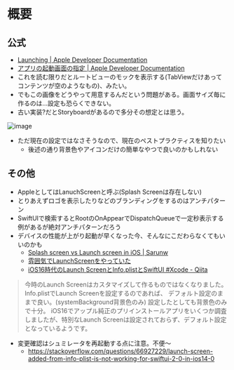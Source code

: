# 概要
## 公式
- [Launching | Apple Developer Documentation](https://developer.apple.com/design/human-interface-guidelines/launching)
- [アプリの起動画面の指定 | Apple Developer Documentation](https://developer.apple.com/documentation/xcode/specifying-your-apps-launch-screen)
- これを読む限りだとルートビューのモックを表示する(TabViewだけあってコンテンツが空のようなもの)、みたい。
- でもこの画像をどうやって用意するんだという問題がある。画面サイズ毎に作るのは…設定も恐らくできない。
- 古い実装?だとStoryboardがあるので多分その想定とは思う。

![image](https://i.imgur.com/n5ASqVI.png)

- ただ現在の設定ではなさそうなので、現在のペストプラクティスを知りたい
  - 後述の通り背景色やアイコンだけの簡単なやつで良いのかもしれない

## その他

- AppleとしてはLanuchScreenと呼ぶ(Splash Screenは存在しない)
- とりあえずロゴを表示したりなどのブランディングをするのはアンチパターン
- SwiftUIで検索するとRootのOnAppearでDispatchQueueで一定秒表示する例があるが絶対アンチパターンだろう
- デバイスの性能が上がり起動が早くなった今、そんなにこだわらなくてもいいのかも
  - [Splash screen vs Launch screen in iOS | Sarunw](https://sarunw.com/posts/splash-screen-vs-launch-screen/)
  - [雰囲気でLaunchScreenをやっていた](https://zenn.dev/ryomm/articles/a9852f1b09b6b8)
  - [iOS16時代のLaunch ScreenとInfo.plistとSwiftUI #Xcode - Qiita](https://qiita.com/Hackenbacker/items/85c8f785c2df6f1f7534#%E8%83%8C%E6%99%AF%E8%89%B2%E3%81%AE%E8%A8%AD%E5%AE%9A)

>今時のLaunch Screenはカスタマイズして作るものではなくなりました。
>Info.plistでLaunch Screenを設定するのであれば、
>デフォルト設定のままで良い。(systemBackground背景色のみ)
>設定したとしても背景色のみで十分。
>iOS16でアップル純正のプリインストールアプリをいくつか調査しましたが、特別なLaunch Screenは設定されておらず、デフォルト設定となっているようです。

- 変更確認はシュミレータを再起動する点に注意。不便〜
    - https://stackoverflow.com/questions/66927229/launch-screen-added-from-info-plist-is-not-working-for-swiftui-2-0-in-ios14-0
